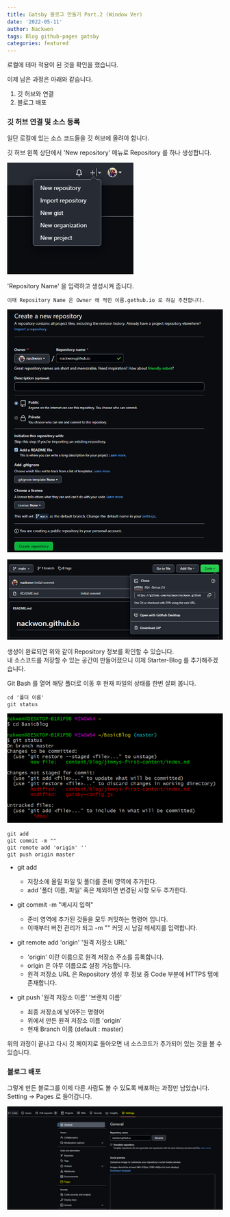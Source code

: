 ```yaml
---
title: Gatsby 블로그 만들기 Part.2 (Window Ver)
date: '2022-05-11'
author: Nackwon
tags: Blog github-pages gatsby
categories: featured
---
```


로컬에 테마 적용이 된 것을 확인을 했습니다.  

이제 남은 과정은 아래와 같습니다.
1. 깃 허브와 연결 
2. 블로그 배포

### 깃 허브 연결 및 소스 등록

일단 로컬에 있는 소스 코드들을 깃 허브에 올려야 합니다. 

깃 허브 왼쪽 상단에서 'New repository' 메뉴로 Repository 를 하나 생성합니다.

![img.png](Blog-Gatsby03-Image/img.png)

'Repository Name' 을 입력하고 생성시켜 줍니다.   

    이때 Repository Name 은 Owner 에 적힌 이름.gethub.io 로 하길 추천합니다.
    
![img.png](Blog-Gatsby03-Image/img1.png)



![img.png](Blog-Gatsby03-Image/img3.png)

생성이 완료되면 위와 같이 Repository 정보를 확인할 수 있습니다.   
내 소스코드를 저장할 수 있는 공간이 만들어졌으니 이제 Starter-Blog 를 추가해주겠습니다.   


Git Bash 를 열어 해당 폴더로 이동 후 현재 파일의 상태를 한번 살펴 봅니다.

    cd '폴더 이름'
    git status

![img.png](Blog-Gatsby03-Image/img4.png)

    git add 
    git commit -m ""
    git remote add 'origin' ''
    git push origin master

* git add
  * 저장소에 올릴 파일 및 폴더를 준비 영역에 추가한다.
  * add '폴더 이름, 파일' 혹은 제외하면 변경된 사항 모두 추가한다.    
     

* git commit -m "메시지 입력"
  * 준비 영역에 추가된 것들을 모두 커밋하는 명령어 입니다.
  * 이때부터 버전 관리가 되고 -m "" 커밋 시 남길 메세지를 입력합니다.    
     

* git remote add 'origin' '원격 저장소 URL'
  * 'origin' 이란 이름으로 원격 저장소 주소를 등록합니다. 
  * origin 은 아무 이름으로 설정 가능합니다.
  * 원격 저장소 URL 은 Repository 생성 후 정보 중 Code 부분에 HTTPS 탭에 존재합니다.
   

* git push '원격 저장소 이름' '브랜치 이름' 
  * 최종 저장소에 넣어주는 명령어
  * 위에서 만든 원격 저장소 이름 'origin'
  * 현재 Branch 이름 (default : master)

    
위의 과정이 끝나고 다시 깃 페이지로 돌아오면 내 소스코드가 추가되어 있는 것을 볼 수 있습니다.

### 블로그 배포

그렇게 만든 블로그를 이제 다른 사람도 볼 수 있도록 배포하는 과정만 남았습니다.   
Setting -> Pages 로 들어갑니다.   

![img.png](Blog-Gatsby03-Image/img2.png)
